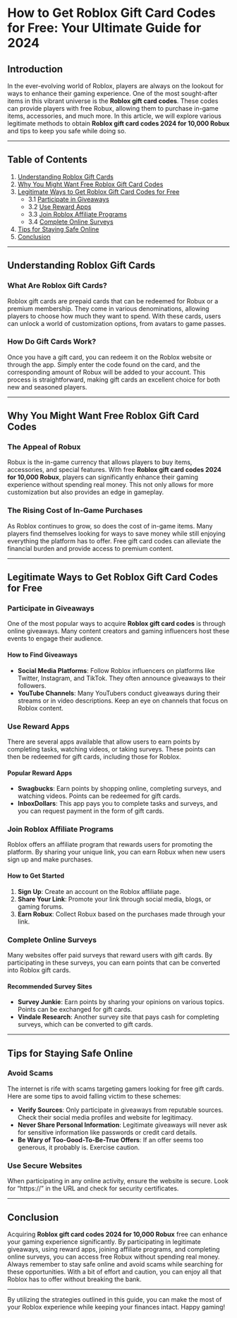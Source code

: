 # How to Get Roblox Gift Card Codes for Free: Your Ultimate Guide for 2024

## Introduction

In the ever-evolving world of Roblox, players are always on the lookout for ways to enhance their gaming experience. One of the most sought-after items in this vibrant universe is the **Roblox gift card codes**. These codes can provide players with free Robux, allowing them to purchase in-game items, accessories, and much more. In this article, we will explore various legitimate methods to obtain **Roblox gift card codes 2024 for 10,000 Robux** and tips to keep you safe while doing so.

---

## Table of Contents

1. [Understanding Roblox Gift Cards](#understanding-roblox-gift-cards)
2. [Why You Might Want Free Roblox Gift Card Codes](#why-you-might-want-free-roblox-gift-card-codes)
3. [Legitimate Ways to Get Roblox Gift Card Codes for Free](#legitimate-ways-to-get-roblox-gift-card-codes-for-free)
   - 3.1 [Participate in Giveaways](#participate-in-giveaways)
   - 3.2 [Use Reward Apps](#use-reward-apps)
   - 3.3 [Join Roblox Affiliate Programs](#join-roblox-affiliate-programs)
   - 3.4 [Complete Online Surveys](#complete-online-surveys)
4. [Tips for Staying Safe Online](#tips-for-staying-safe-online)
5. [Conclusion](#conclusion)

---

## Understanding Roblox Gift Cards

### What Are Roblox Gift Cards?

Roblox gift cards are prepaid cards that can be redeemed for Robux or a premium membership. They come in various denominations, allowing players to choose how much they want to spend. With these cards, users can unlock a world of customization options, from avatars to game passes.

### How Do Gift Cards Work?

Once you have a gift card, you can redeem it on the Roblox website or through the app. Simply enter the code found on the card, and the corresponding amount of Robux will be added to your account. This process is straightforward, making gift cards an excellent choice for both new and seasoned players.

---

## Why You Might Want Free Roblox Gift Card Codes

### The Appeal of Robux

Robux is the in-game currency that allows players to buy items, accessories, and special features. With free **Roblox gift card codes 2024 for 10,000 Robux**, players can significantly enhance their gaming experience without spending real money. This not only allows for more customization but also provides an edge in gameplay.

### The Rising Cost of In-Game Purchases

As Roblox continues to grow, so does the cost of in-game items. Many players find themselves looking for ways to save money while still enjoying everything the platform has to offer. Free gift card codes can alleviate the financial burden and provide access to premium content.

---

## Legitimate Ways to Get Roblox Gift Card Codes for Free

### Participate in Giveaways

One of the most popular ways to acquire **Roblox gift card codes** is through online giveaways. Many content creators and gaming influencers host these events to engage their audience.

#### How to Find Giveaways

- **Social Media Platforms**: Follow Roblox influencers on platforms like Twitter, Instagram, and TikTok. They often announce giveaways to their followers.
- **YouTube Channels**: Many YouTubers conduct giveaways during their streams or in video descriptions. Keep an eye on channels that focus on Roblox content.

### Use Reward Apps

There are several apps available that allow users to earn points by completing tasks, watching videos, or taking surveys. These points can then be redeemed for gift cards, including those for Roblox.

#### Popular Reward Apps

- **Swagbucks**: Earn points by shopping online, completing surveys, and watching videos. Points can be redeemed for gift cards.
- **InboxDollars**: This app pays you to complete tasks and surveys, and you can request payment in the form of gift cards.

### Join Roblox Affiliate Programs

Roblox offers an affiliate program that rewards users for promoting the platform. By sharing your unique link, you can earn Robux when new users sign up and make purchases.

#### How to Get Started

1. **Sign Up**: Create an account on the Roblox affiliate page.
2. **Share Your Link**: Promote your link through social media, blogs, or gaming forums.
3. **Earn Robux**: Collect Robux based on the purchases made through your link.

### Complete Online Surveys

Many websites offer paid surveys that reward users with gift cards. By participating in these surveys, you can earn points that can be converted into Roblox gift cards.

#### Recommended Survey Sites

- **Survey Junkie**: Earn points by sharing your opinions on various topics. Points can be exchanged for gift cards.
- **Vindale Research**: Another survey site that pays cash for completing surveys, which can be converted to gift cards.

---

## Tips for Staying Safe Online

### Avoid Scams

The internet is rife with scams targeting gamers looking for free gift cards. Here are some tips to avoid falling victim to these schemes:

- **Verify Sources**: Only participate in giveaways from reputable sources. Check their social media profiles and website for legitimacy.
- **Never Share Personal Information**: Legitimate giveaways will never ask for sensitive information like passwords or credit card details.
- **Be Wary of Too-Good-To-Be-True Offers**: If an offer seems too generous, it probably is. Exercise caution.

### Use Secure Websites

When participating in any online activity, ensure the website is secure. Look for “https://” in the URL and check for security certificates.

---

## Conclusion

Acquiring **Roblox gift card codes 2024 for 10,000 Robux** free can enhance your gaming experience significantly. By participating in legitimate giveaways, using reward apps, joining affiliate programs, and completing online surveys, you can access free Robux without spending real money. Always remember to stay safe online and avoid scams while searching for these opportunities. With a bit of effort and caution, you can enjoy all that Roblox has to offer without breaking the bank.

--- 

By utilizing the strategies outlined in this guide, you can make the most of your Roblox experience while keeping your finances intact. Happy gaming!
